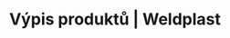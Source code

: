 ---
Filename: "produkty?pg=3"
Link: "file:/Users/vinayakpatel/Downloads/www.weldplast.cz/produkty%3Fpg=3"
product_name: "null"
product_id: "null"
title: "Výpis produktů | Weldplast"
product_desc: ""
product_specs: ""
product_downloads: ""
href: ""
p_desc_2: ""
accessories: ""
similar_products: ""
---